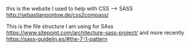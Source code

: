  this is the website I used to help with CSS --> SASS http://sebastianpontow.de/css2compass/


 This is the file structure I am using for SAss
 https://www.sitepoint.com/architecture-sass-project/ 
 and more recently 
 https://sass-guidelin.es/#the-7-1-pattern


 